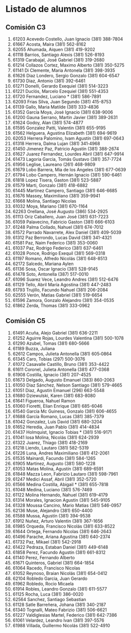 # Listado de alumnos

## Comisión C3 
1.  61203   Acevedo Costello, Juan Ignacio                 (381) 388-7804 
1.  61667   Acosta, Maira                                  (381) 562-8162 
1.  62055   Ahumada, Aiquen                                (381) 419-9202 
1.  61118   Barrios, Santiago Alexis                       (381) 526-8193 
1.  61319   Carabajal, José Gabriel                        (381) 319-2680 
1.  61214   Collazos Cortez, Maximo Alberto                (381) 350-5275 
1.  61141   Di Clemente, Maria Antonela                    (381) 398-3935               
1.  61626   Diaz Londero, Sergio Gonzalo                   (381) 604-6547 
1.  61730   Diaz, Antonio                                  (381) 392-6461 
1.  61271   Donelli, Gerardo Exequiel                      (381) 514-3223 
1.  61221   Duclós, Marcelo Ezequiel                       (381) 551-4353 
2.  61720   Fernandez, Luciano *                           (381) 586-7891 
1.  62093   Frias Silva, Juan Segundo                      (381) 415-8753 
1.  61139   Gallo, Maria Matilde                           (381) 333-4836                          
1.  61352   García Moya, José Ignacio                      (381) 638-9006 
1.  61200   Gauna Serrano, Martin Javier                   (381) 389-2631 
1.  61624   Godoy, Alan                                    (381) 574-4877 
1.  61595   Gonzalez Patti, Valentin                       (381) 655-9195 
1.  61562   Helguera, Agustina Elizabeth                   (381) 694-9619 
1.  62053   Herrera Palomino, Ivam Agustín                 (381) 697-0643 
1.  61318   Herrera, Dalma Lujan                           (381) 341‑4968                              
1.  61450   Jimenez Paz, Patricio Agustín                  (381) 388-2674 
1.  61627   Juarez Fernandez, Lourdes Abril                (381) 647-9914 
1.  61473   Lagoria Garcia, Tomás Gustavo                  (381) 357-7724 
1.  61956   Leglise, Laureano                              (261) 468-9809 
1.  61679   Lobo Barrera, Mia de los Angeles               (381) 677-0639 
1.  61794   Lobo Campero, Hernán Ignacio                   (381) 590-6461 
1.  61818   Lopez Tisera, Gaston                           (381) 523-5887 
1.  61579   Marti, Gonzalo                                 (381) 418-6882 
1.  61445   Martínez Campero, Santiago                     (381) 646-6685 
1.  61676   Massey, Maximiliano                            (381) 359-9941 
0.  61668   Molina, Santiago Nicolas                                      
1.  61032   Moya, Mariano                                  (381) 670-1164 
1.  62263   Orellana, José Augusto                         (386) 534-2925 
1.  61113   Oriz Caballero, Juan José                      (381) 631-7223 
1.  61059   Palavecino, Fabricio Gaston                    (381) 666-6103 
1.  61248   Palma Collado, Nahuel                          (381) 674-7012 
1.  61572   Parrado Navarrete, Alex Daniel                 (381) 409-5039 
1.  61312   Paz Berrondo, Lucas David                      (381) 341-4321 
1.  61581   Paz, Naim Federico                             (381) 353-0060 
1.  61037   Paz, Rodrigo Federico                          (381) 637-6461
1.  61028   Ponce, Rodrigo Exequil                         (381) 569-0318 
1.  61197   Romano, Alfredo Nicolás                        (381) 648-8513 
0.  62172   Salcedo, Mariana Aylen                                       
1.  61136   Sosa, Oscar Ignacio                            (381) 528-9145 
1.  61478   Soto, Antonella                                (387) 517-0010 
1.  61096   Suarez Vece, Leandro Andres                    (381) 512-6476 
1.  61129   Tello, Abril María Agostina                    (381) 447-2483 
1.  61793   Trujillo, Facundo Nahuel                       (381) 206-2084 
1.  62555   Verón, Matias Gabriel                          (381) 519-6654 
1.  61596   Zamora, Gonzalo Alejandro                      (381) 354-0535 
1.  61862   Zerda, Thomas                                  (381) 333-0962 

## Comisión C5
1.  61491   Acuña, Alejo Gabriel                           (381) 636-2211   
1.  61252   Aguirre Rojas, Lourdes Valentina               (381) 500-1078   
1.  61290   Azubel, Tomas                                  (381) 680-5666   
0.  61189   Buzza, Juliana  
1.  62612   Campos, Julieta Antonella                      (381) 605‑0864
1.  61345   Caro, Tobias                                   (297) 500-3076   
1.  61072   Casavalle Castillo, Bruno                      (381) 353-4422
1.  61611   Coronel, Julieta Antonella                     (381) 477-0368   
1.  61908   Costilla, Ignacio                              (381) 207-4525   
1.  61673   Delgado, Augusto Emanuel                       (383) 860-2063   
1.  61050   Diaz Sánchez, Nelson Santiago                  (381) 579-4665   
1.  61051   Diaz, Agustin Emanuel                          (296) 663-5548   
1.  61680   Dziewulski, Karen                              (381) 683-8080   
0.  61641   Figueroa, Nahuel Ramon
1.  61060   Fioretti, Elian Enrique                        (381) 685-6046   
1.  61540   Garcia Mc Guiness, Gonzalo                     (381) 606-4655   
1.  61688   García Romano, Lucas                           (381) 385-7379   
1.  61042   Gonzalez, Luis David                           (381) 680-3204   
1.  61652   Heredia, Juan Pablo                            (381) 414-4834   
2.  61437   Holmquist, Ignacio Tobias *                    (381) 516-9171   
1.  61041   Iosa Molina, Nicolás                           (381) 624-2939   
1.  61322   Juarez, Thiago                                 (381) 418-2169   
1.  61218   Liendo, Lautaro                                (381) 582-5319   
1.  61226   Luna, Andres Maximiliano                       (381) 412-2061
1.  61535   Mainardi, Facundo                              (381) 584-1265   
1.  61905   Martinez, Augusto                              (381) 580-1228   
1.  61053   Matas Molina, Agustín                          (381) 689-6591   
1.  61848   Mazza Leon, Fabrizio Lautaro                   (381) 598-7961   
1.  61247   Medici Assaf, Abril                            (381) 352-5720   
2.  61566   Medina Costilla, Abigail *                    (381) 655-7818   
1.  61048   Medina, Luciano                                (381) 576-7469   
1.  61122   Molina Hernando, Nahuel                        (381) 619-4179   
1.  61314   Morales, Ignacion Agustin                      (381) 545-9105
1.  61328   Moussa Cancino, Mario Matias                   (381) 546-0957   
1.  62136   Muse, Alejandro                                (381) 650-4400
1.  61588   Mussa, Agustín                                 (381) 394-9538   
1.  61912   Nuñez, Arturo Valentin                         (381) 367-1656   
1.  61985   Orqueda, Francisco Nicolás                     (381) 633-8522   
1.  61644   Ortega, Fernando Nicolas                       (381) 646-2643   
1.  61496   Parache, Ariana Agustina                       (381) 640-2374   
1.  61732   Paz, Mikael                                    (381) 542-2918   
1.  61422   Pedraza, Estaban Daniel                        (381) 449-6148
1.  61858   Perez, Facundo Agustin                         (381) 661-8312   
1.  61140   Perez, Fernando Alberto             
1.  61671   Quinteros, Gabriel                             (381) 664-1854   
0.  61064   Racedo, Francisco Nicolas   
1.  61052   Reynoso, Braian Nicolás                        (381) 654-0412   
0.  62104   Robledo Garcia, Juan Gerardo    
0.  61962   Robledo, Rocio Micaela  
1.  61914   Robles, Leandro Gonzalo                        (381) 611-5577   
1.  61125   Rocha, Luca                                    (381) 386-0020   
0.  62564   Sanchez, Santiago Sebastian 
1.  61128   Satle Barreñera, Johana                        (381) 340-2187
1.  61340   Tognalli, Mateo Fabrizio                       (381) 506-6621
1.  61227   Valdiglesias Martel, Federico                  (381) 642-7386   
1.  61061   Velardez, Leandro Ivan                         (381) 397-5576
1.  61988   Villada, Guillermo Nicolás                     (381) 522-4910